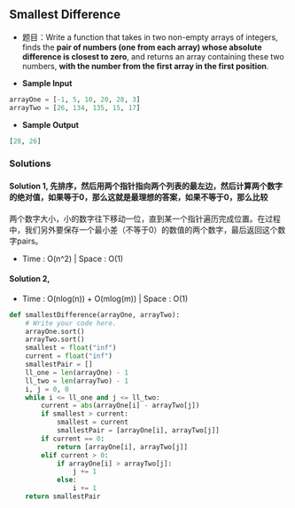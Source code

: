## Smallest Difference
- 题目：Write a function that takes in two non-empty arrays of integers, finds the **pair of numbers (one from each array) whose 
absolute difference is closest to zero**, and returns an array containing these two numbers, **with the number from the first array
in the first position**.

- **Sample Input**
```python
arrayOne = [-1, 5, 10, 20, 28, 3]
arrayTwo = [26, 134, 135, 15, 17]
```
- **Sample Output**
```python
[28, 26]
```

### Solutions
#### Solution 1, 先排序，然后用两个指针指向两个列表的最左边，然后计算两个数字的绝对值，如果等于0，那么这就是最理想的答案，如果不等于0，那么比较
两个数字大小，小的数字往下移动一位，直到某一个指针遍历完成位置。在过程中，我们另外要保存一个最小差（不等于0）的数值的两个数字，最后返回这个数字pairs。
- Time : O(n^2) | Space : O(1)

#### Solution 2,
- Time : O(nlog(n)) + O(mlog(m)) | Space : O(1)
```python
def smallestDifference(arrayOne, arrayTwo):
    # Write your code here.
    arrayOne.sort()
    arrayTwo.sort()
    smallest = float("inf")
    current = float("inf")
    smallestPair = []
    ll_one = len(arrayOne) - 1
    ll_two = len(arrayTwo) - 1
    i, j = 0, 0
    while i <= ll_one and j <= ll_two:
        current = abs(arrayOne[i] - arrayTwo[j])
        if smallest > current:
            smallest = current
            smallestPair = [arrayOne[i], arrayTwo[j]]
        if current == 0:
            return [arrayOne[i], arrayTwo[j]]
        elif current > 0:
            if arrayOne[i] > arrayTwo[j]:
                j += 1
            else:
                i += 1
    return smallestPair
```
